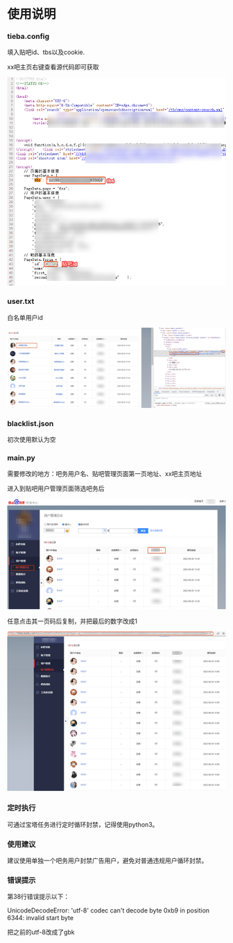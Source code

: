 # 使用说明

### tieba.config
填入贴吧id、tbs以及cookie.

xx吧主页右键查看源代码即可获取

![1](https://github.com/aLuvletter/Tieba_ban/raw/main/images/20220820142411.png)

### user.txt

白名单用户id

![2](https://github.com/aLuvletter/Tieba_ban/raw/main/images/20220820144107.png)

### blacklist.json

初次使用默认为空

### main.py

需要修改的地方：吧务用户名、贴吧管理页面第一页地址、xx吧主页地址

进入到贴吧用户管理页面筛选吧务后

![3](https://github.com/aLuvletter/Tieba_ban/raw/main/images/20220820135019.png)

任意点击其一页码后复制，并把最后的数字改成1

![4](https://github.com/aLuvletter/Tieba_ban/raw/main/images/20220820144929.png)

### 定时执行

可通过宝塔任务进行定时循环封禁，记得使用python3。

### 使用建议

建议使用单独一个吧务用户封禁广告用户，避免对普通违规用户循环封禁。

### 错误提示

第38行错误提示以下：

UnicodeDecodeError: 'utf-8' codec can't decode byte 0xb9 in position 6344: invalid start byte

把之前的utf-8改成了gbk

